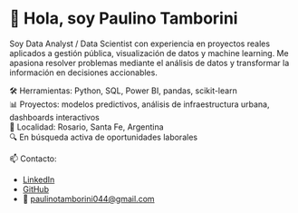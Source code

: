 # 👋 Hola, soy Paulino Tamborini

Soy Data Analyst / Data Scientist con experiencia en proyectos reales aplicados a gestión pública, visualización de datos y machine learning. Me apasiona resolver problemas mediante el análisis de datos y transformar la información en decisiones accionables.

🛠️ Herramientas: Python, SQL, Power BI, pandas, scikit-learn  
📊 Proyectos: modelos predictivos, análisis de infraestructura urbana, dashboards interactivos  
📍 Localidad: Rosario, Santa Fe, Argentina  
🔍 En búsqueda activa de oportunidades laborales

📫 Contacto:  
- [LinkedIn](https://www.linkedin.com/in/paulino-tamborini-41a60b272/)  
- [GitHub](https://github.com/paulinotamborini)  
- 📧 paulinotamborini044@gmail.com
